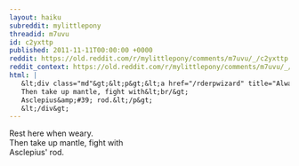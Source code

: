 ```yaml
---
layout: haiku
subreddit: mylittlepony
threadid: m7uvu
id: c2yxttp
published: 2011-11-11T00:00:00 +0000
reddit: https://old.reddit.com/r/mylittlepony/comments/m7uvu/_/c2yxttp
reddit_context: https://old.reddit.com/r/mylittlepony/comments/m7uvu/_/c2yxttp?context=3
html: |
   &lt;div class="md"&gt;&lt;p&gt;&lt;a href="/rderpwizard" title="Always Relevant / Among Friends, Never Alone / Paper Bag Princess"&gt;&lt;/a&gt; Rest here when weary.&lt;br/&gt;
   Then take up mantle, fight with&lt;br/&gt;
   Asclepius&amp;#39; rod.&lt;/p&gt;
   &lt;/div&gt;
---
```


[](/rderpwizard "Always Relevant / Among Friends, Never Alone / Paper Bag Princess") Rest here when weary.  
Then take up mantle, fight with  
Asclepius' rod.